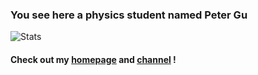 ### You see here a physics student named Peter Gu

![Stats](https://github-readme-stats.vercel.app/api?username=ustcpetergu&count_private=true&show_icons=true)

#### Check out my [homepage](https://www.ustcpetergu.com) and [channel](https://t.me/petergulife) !

<!--
**ustcpetergu/ustcpetergu** is a ✨ _special_ ✨ repository because its `README.md` (this file) appears on your GitHub profile.

Here are some ideas to get you started:

- 🔭 I’m currently working on ...
- 🌱 I’m currently learning ...
- 👯 I’m looking to collaborate on ...
- 🤔 I’m looking for help with ...
- 💬 Ask me about ...
- 📫 How to reach me: ...
- 😄 Pronouns: ...
- ⚡ Fun fact: ...
-->
